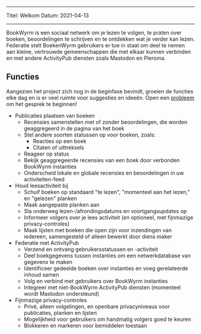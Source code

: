 - - -
Titel: Welkom Datum: 2021-04-13
- - -

BookWyrm is een sociaal netwerk om je lezen te volgen, te praten over boeken, beoordelingen te schrijven en te ontdekken wat je verder kan lezen. Federatie stelt BoekenWyrm gebruikers er toe in staat om deel te nemen aan kleine, vertrouwde gemeenschappen die met elkaar kunnen verbinden en met andere ActivityPub diensten zoals Mastodon en Pleroma.

## Functies
Aangezien het project zich nog in de beginfase bevindt, groeien de functies elke dag en is er veel ruimte voor suggesties en ideeën. Open een [probleem](https://github.com/bookwyrm-social/bookwyrm/issues) om het gesprek te beginnen!

- Publicaties plaatsen van boeken
    - Recensies samenstellen met of zonder beoordelingen, die worden geaggregeerd in de pagina van het boek
    - Stel andere soorten statussen op voor boeken, zoals:
        - Reacties op een boek
        - Citaten of uittreksels
    - Reageer op status
    - Bekijk geaggregeerde recensies van een boek door verbonden BookWyrm instanties
    - Onderscheid lokale en globale recensies en beoordelingen in uw activiteiten-feed
- Houd leesactiviteit bij
    - Schuif boeken op standaard "te lezen", "momenteel aan het lezen," en "gelezen" planken
    - Maak aangepaste planken aan
    - Sla onderweg lezen-/afrondingsdatums en voortgangsupdates op
    - Informeer volgers over je lees activiteit (en optioneel, met fijnmazige privacy-controles)
    - Maak lijsten met boeken die open zijn voor inzendingen van iedereen, samengesteld of alleen bewerkt door diens maker
- Federatie met ActivityPub
    - Verzend en ontvang gebruikersstatussen en -activiteit
    - Deel boekgegevens tussen instanties om een netwerkdatabase van gegevens te maken
    - Identificeer gedeelde boeken over instanties en voeg gerelateerde inhoud samen
    - Volg en verbind met gebruikers over BookWyrm instanties
    - Integreer met niet-BookWyrm ActivityPub diensten (momenteel wordt Mastodon ondersteund)
- Fijnmazige privacy-controles
    - Privé, alleen volgelingen, en openbare privacyniveaus voor publicaties, planken en lijsten
    - Mogelijkheid voor gebruikers om handmatig volgers goed te keuren
    - Blokkeren en markeren voor bemiddelen toestaan
